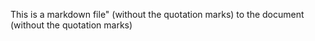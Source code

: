 This is a markdown file" (without the quotation marks) to the document (without the quotation marks)
